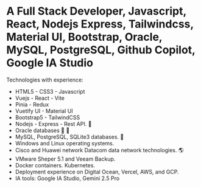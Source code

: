 # A Full Stack Developer, Javascript, React, Nodejs Express, Tailwindcss, Material UI, Bootstrap, Oracle, MySQL, PostgreSQL, Github Copilot, Google IA Studio

Technologies with experience:

- HTML5 - CSS3 - Javascript
- Vuejs - React - Vite
- Pinia - Redux
- Vuetify UI - Material UI
- Bootstrap5 - TailwindCSS
- Nodejs - Express - Rest API. 💪
- Oracle databases 💪 💯
- MySQL, PostgreSQL, SQLite3 databases. 💪
- Windows and Linux operating systems.
- Cisco and Huawei network Datacom data network technologies. 🌎
- VMware Sheper 5.1 and Veeam Backup.
- Docker containers. Kubernetes.
- Deployment experience on Digital Ocean, Vercel, AWS, and GCP.
- IA tools: Google IA Studio, Gemini 2.5 Pro
